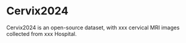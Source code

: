 # Cervix2024

Cervix2024 is an open-source dataset, with xxx cervical MRI images collected from xxx Hospital.
